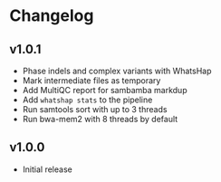 Changelog
==========

<!--
Newest changes should be on top.

This document is user facing. Please word the changes in such a way
that users understand how the changes affect the new version.
-->

v1.0.1
---------------------------
+ Phase indels and complex variants with WhatsHap
+ Mark intermediate files as temporary
+ Add MultiQC report for sambamba markdup
+ Add `whatshap stats` to the pipeline
+ Run samtools sort with up to 3 threads
+ Run bwa-mem2 with 8 threads by default

v1.0.0
---------------------------
+ Initial release
